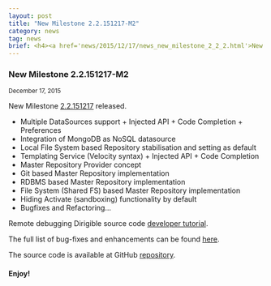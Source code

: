 ```yaml
---
layout: post
title: "New Milestone 2.2.151217-M2"
category: news
tag: news
brief: <h4><a href='news/2015/12/17/news_new_milestone_2_2_2.html'>New Milestone 2.2.151217-M2</a></h4> <sub class="post-info">December 17, 2015</sub></br> Local (File System based) Repository added ...<br>
---
```


### New Milestone 2.2.151217-M2

<sub class="post-info">December 17, 2015</sub>
	
New Milestone [2.2.151217](https://wiki.eclipse.org/Dirigible/Downloads/2.2.151217-M2) released.

* Multiple DataSources support + Injected API + Code Completion + Preferences
* Integration of MongoDB as NoSQL datasource
* Local File System based Repository stabilisation and setting as default
* Templating Service (Velocity syntax) + Injected API + Code Completion
* Master Repository Provider concept
* Git based Master Repository implementation
* RDBMS based Master Repository implementation
* File System (Shared FS) based Master Repository implementation
* Hiding Activate (sandboxing) functionality by default
* Bugfixes and Refactoring...

Remote debugging Dirigible source code [developer tutorial](http://www.dirigible.io/blogs/2015/12/10/blogs_dirigible_remote_debugging.html).

The full list of bug-fixes and enhancements can be found [here](https://bugs.eclipse.org/bugs/buglist.cgi?bug_status=UNCONFIRMED&bug_status=NEW&bug_status=ASSIGNED&bug_status=REOPENED&bug_status=RESOLVED&bug_status=VERIFIED&bug_status=CLOSED&classification=ECD&columnlist=product%2Ccomponent%2Cassigned_to%2Cbug_status%2Cresolution%2Cshort_desc%2Cchangeddate%2Cversion%2Ctarget_milestone&known_name=Dirigible%202.2.M2&list_id=13453830&product=Dirigible&query_based_on=Dirigible%202.2.M2&query_format=advanced&target_milestone=2.2.M2&version=2.2).

The source code is available at GitHub [repository](https://github.com/eclipse/dirigible/tree/2.2.151217-M2).

#### Enjoy!
